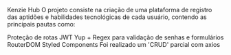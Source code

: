 Kenzie Hub
O projeto consiste na criação de uma plataforma de registro das aptidões e habilidades tecnológicas de cada usuário, contendo as principais pautas como:

Proteção de rotas
JWT
Yup + Regex para validação de senhas e formulários
RouterDOM
Styled Components
Foi realizado um 'CRUD' parcial com axios
